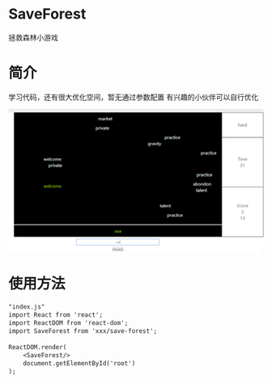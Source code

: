 # SaveForest
拯救森林小游戏

# 简介
学习代码，还有很大优化空间，暂无通过参数配置
有兴趣的小伙伴可以自行优化

![image](https://github.com/hoc2019/SAVEFOREST/blob/master/images/demo.jpg)

# 使用方法
	"index.js"
	import React from 'react';
	import ReactDOM from 'react-dom';
	import SaveForest from 'xxx/save-forest';
	
	ReactDOM.render(
		<SaveForest/>
		document.getElementById('root')
	);

	
	
